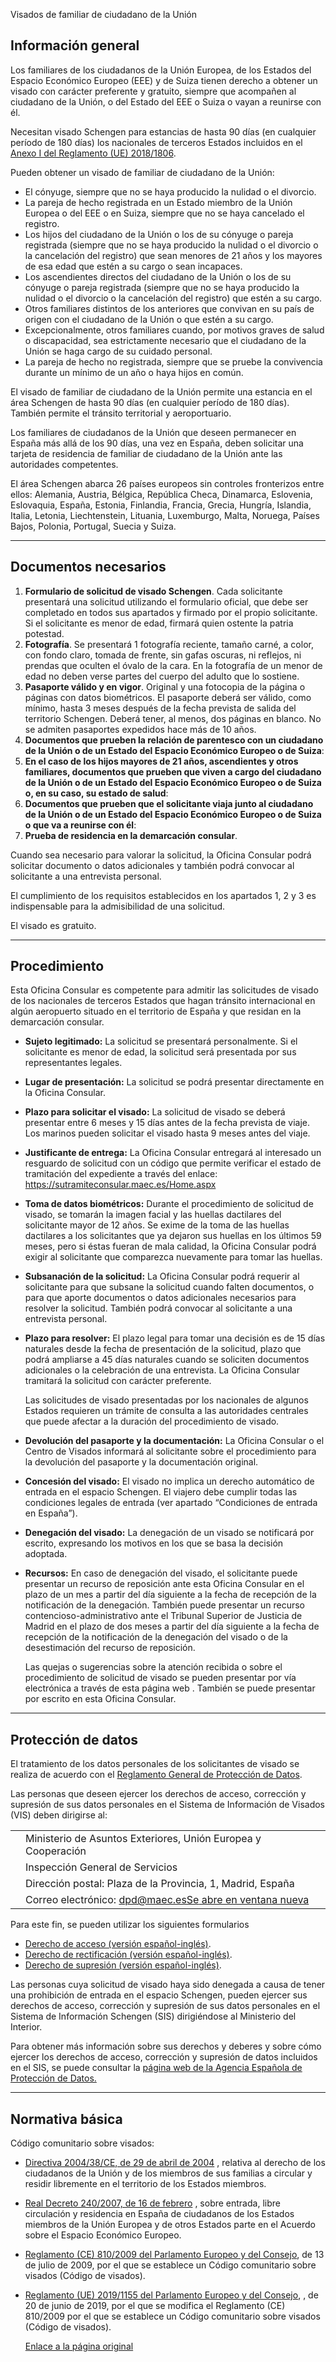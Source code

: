  Visados de familiar de ciudadano de la Unión

  Información general
-------------------

 Los familiares de los ciudadanos de la Unión Europea, de los Estados del Espacio Económico Europeo (EEE) y de Suiza tienen derecho a obtener un visado con carácter preferente y gratuito, siempre que acompañen al ciudadano de la Unión, o del Estado del EEE o Suiza o vayan a reunirse con él.

  Necesitan visado Schengen para estancias de hasta 90 días (en cualquier período de 180 días) los nacionales de terceros Estados incluidos en el [Anexo I del Reglamento (UE) 2018/1806](https://eur-lex.europa.eu/legal-content/ES/TXT/PDF/?uri=CELEX:32018R1806&from=EN). 

 Pueden obtener un visado de familiar de ciudadano de la Unión:

 * El cónyuge, siempre que no se haya producido la nulidad o el divorcio.
* La pareja de hecho registrada en un Estado miembro de la Unión Europea o del EEE o en Suiza, siempre que no se haya cancelado el registro.
* Los hijos del ciudadano de la Unión o los de su cónyuge o pareja registrada (siempre que no se haya producido la nulidad o el divorcio o la cancelación del registro) que sean menores de 21 años y los mayores de esa edad que estén a su cargo o sean incapaces.
* Los ascendientes directos del ciudadano de la Unión o los de su cónyuge o pareja registrada (siempre que no se haya producido la nulidad o el divorcio o la cancelación del registro) que estén a su cargo.
* Otros familiares distintos de los anteriores que convivan en su país de origen con el ciudadano de la Unión o que estén a su cargo.
* Excepcionalmente, otros familiares cuando, por motivos graves de salud o discapacidad, sea estrictamente necesario que el ciudadano de la Unión se haga cargo de su cuidado personal.
* La pareja de hecho no registrada, siempre que se pruebe la convivencia durante un mínimo de un año o haya hijos en común.

 El visado de familiar de ciudadano de la Unión permite una estancia en el área Schengen de hasta 90 días (en cualquier período de 180 días). También permite el tránsito territorial y aeroportuario.

 Los familiares de ciudadanos de la Unión que deseen permanecer en España más allá de los 90 días, una vez en España, deben solicitar una tarjeta de residencia de familiar de ciudadano de la Unión ante las autoridades competentes.

 El área Schengen abarca 26 países europeos sin controles fronterizos entre ellos: Alemania, Austria, Bélgica, República Checa, Dinamarca, Eslovenia, Eslovaquia, España, Estonia, Finlandia, Francia, Grecia, Hungría, Islandia, Italia, Letonia, Liechtenstein, Lituania, Luxemburgo, Malta, Noruega, Países Bajos, Polonia, Portugal, Suecia y Suiza.

 

---

 Documentos necesarios
---------------------

 1. **Formulario de solicitud de visado Schengen**. Cada solicitante presentará una solicitud utilizando el formulario oficial, que debe ser completado en todos sus apartados y firmado por el propio solicitante. Si el solicitante es menor de edad, firmará quien ostente la patria potestad.
2. **Fotografía**. Se presentará 1 fotografía reciente, tamaño carné, a color, con fondo claro, tomada de frente, sin gafas oscuras, ni reflejos, ni prendas que oculten el óvalo de la cara. En la fotografía de un menor de edad no deben verse partes del cuerpo del adulto que lo sostiene.
3. **Pasaporte válido y en vigor**. Original y una fotocopia de la página o páginas con datos biométricos. El pasaporte deberá ser válido, como mínimo, hasta 3 meses después de la fecha prevista de salida del territorio Schengen. Deberá tener, al menos, dos páginas en blanco. No se admiten pasaportes expedidos hace más de 10 años.
4. **Documentos que prueben la relación de parentesco con un ciudadano de la Unión o de un Estado del Espacio Económico Europeo o de Suiza**:
5. **En el caso de los hijos mayores de 21 años, ascendientes y otros familiares, documentos que prueben que viven a cargo del ciudadano de la Unión o de un Estado del Espacio Económico Europeo o de Suiza o, en su caso, su estado de salud**:
6. **Documentos que prueben que el solicitante viaja junto al ciudadano de la Unión o de un Estado del Espacio Económico Europeo o de Suiza o que va a reunirse con él**:
7. **Prueba de residencia en la demarcación consular**.

 Cuando sea necesario para valorar la solicitud, la Oficina Consular podrá solicitar documento o datos adicionales y también podrá convocar al solicitante a una entrevista personal.

 El cumplimiento de los requisitos establecidos en los apartados 1, 2 y 3 es indispensable para la admisibilidad de una solicitud.

  El visado es gratuito. 

 

---

 Procedimiento
-------------

 Esta Oficina Consular es competente para admitir las solicitudes de visado de los nacionales de terceros Estados que hagan tránsito internacional en algún aeropuerto situado en el territorio de España y que residan en la demarcación consular.

 * **Sujeto legitimado:** La solicitud se presentará personalmente. Si el solicitante es menor de edad, la solicitud será presentada por sus representantes legales.
* **Lugar de presentación:** La solicitud se podrá presentar directamente en la Oficina Consular.
* **Plazo para solicitar el visado:** La solicitud de visado se deberá presentar entre 6 meses y 15 días antes de la fecha prevista de viaje. Los marinos pueden solicitar el visado hasta 9 meses antes del viaje.
* **Justificante de entrega:** La Oficina Consular entregará al interesado un resguardo de solicitud con un código que permite verificar el estado de tramitación del expediente a través del enlace: https://sutramiteconsular.maec.es/Home.aspx
* **Toma de datos biométricos:** Durante el procedimiento de solicitud de visado, se tomarán la imagen facial y las huellas dactilares del solicitante mayor de 12 años. Se exime de la toma de las huellas dactilares a los solicitantes que ya dejaron sus huellas en los últimos 59 meses, pero si éstas fueran de mala calidad, la Oficina Consular podrá exigir al solicitante que comparezca nuevamente para tomar las huellas.
* **Subsanación de la solicitud:** La Oficina Consular podrá requerir al solicitante para que subsane la solicitud cuando falten documentos, o para que aporte documentos o datos adicionales necesarios para resolver la solicitud. También podrá convocar al solicitante a una entrevista personal.
* **Plazo para resolver:** El plazo legal para tomar una decisión es de 15 días naturales desde la fecha de presentación de la solicitud, plazo que podrá ampliarse a 45 días naturales cuando se soliciten documentos adicionales o la celebración de una entrevista. La Oficina Consular tramitará la solicitud con carácter preferente. 

  Las solicitudes de visado presentadas por los nacionales de algunos Estados requieren un trámite de consulta a las autoridades centrales que puede afectar a la duración del procedimiento de visado.
* **Devolución del pasaporte y la documentación:** La Oficina Consular o el Centro de Visados informará al solicitante sobre el procedimiento para la devolución del pasaporte y la documentación original.
* **Concesión del visado:** El visado no implica un derecho automático de entrada en el espacio Schengen. El viajero debe cumplir todas las condiciones legales de entrada (ver apartado “Condiciones de entrada en España”).
* **Denegación del visado:** La denegación de un visado se notificará por escrito, expresando los motivos en los que se basa la decisión adoptada.
* **Recursos:** En caso de denegación del visado, el solicitante puede presentar un recurso de reposición ante esta Oficina Consular en el plazo de un mes a partir del día siguiente a la fecha de recepción de la notificación de la denegación. También puede presentar un recurso contencioso-administrativo ante el Tribunal Superior de Justicia de Madrid en el plazo de dos meses a partir del día siguiente a la fecha de recepción de la notificación de la denegación del visado o de la desestimación del recurso de reposición.

  Las quejas o sugerencias sobre la atención recibida o sobre el procedimiento de solicitud de visado se pueden presentar por vía electrónica a través de esta página web . También se puede presentar por escrito en esta Oficina Consular. 

 

---

 Protección de datos
-------------------

  El tratamiento de los datos personales de los solicitantes de visado se realiza de acuerdo con el [Reglamento General de Protección de Datos](https://www.boe.es/doue/2016/119/L00001-00088.pdf). 

 Las personas que deseen ejercer los derechos de acceso, corrección y supresión de sus datos personales en el Sistema de Información de Visados (VIS) deben dirigirse al: 

  

|  |  |
| --- | --- |
|  | Ministerio de Asuntos Exteriores, Unión Europea y Cooperación |
|  | Inspección General de Servicios |
|  | Dirección postal: Plaza de la Provincia, 1, Madrid, España |
|  |  Correo electrónico: [dpd@maec.esSe abre en ventana nueva](mailto:dpd@maec.es) |

 

Para este fin, se pueden utilizar los siguientes formularios

 * [Derecho de acceso (versión español-inglés)](https://www.exteriores.gob.es/Documents/DocumentosSC/Visados/vis-dcho-acceso-es-en.docx).
* [Derecho de rectificación (versión español-inglés)](https://www.exteriores.gob.es/Documents/DocumentosSC/Visados/vis-dcho-rectificacion-es-en.docx).
* [Derecho de supresión (versión español-inglés)](https://www.exteriores.gob.es/Documents/DocumentosSC/Visados/vis-dcho-supresion-es-en.docx).

 Las personas cuya solicitud de visado haya sido denegada a causa de tener una prohibición de entrada en el espacio Schengen, pueden ejercer sus derechos de acceso, corrección y supresión de sus datos personales en el Sistema de Información Schengen (SIS) dirigiéndose al Ministerio del Interior.

  Para obtener más información sobre sus derechos y deberes y sobre cómo ejercer los derechos de acceso, corrección y supresión de datos incluidos en el SIS, se puede consultar la [página web de la Agencia Española de Protección de Datos.](https://www.aepd.es/es/derechos-y-deberes/conoce-tus-derechos/derechos-schengen) 

 

---

 Normativa básica
----------------

 Código comunitario sobre visados:

 * [Directiva 2004/38/CE, de 29 de abril de 2004](https://eur-lex.europa.eu/legal-content/ES/TXT/PDF/?uri=CELEX:02004L0038-20110616&from=ES) , relativa al derecho de los ciudadanos de la Unión y de los miembros de sus familias a circular y residir libremente en el territorio de los Estados miembros.
* [Real Decreto 240/2007, de 16 de febrero](https://www.boe.es/buscar/act.php?id=BOE-A-2007-4184) , sobre entrada, libre circulación y residencia en España de ciudadanos de los Estados miembros de la Unión Europea y de otros Estados parte en el Acuerdo sobre el Espacio Económico Europeo.
* [Reglamento (CE) 810/2009 del Parlamento Europeo y del Consejo](https://eur-lex.europa.eu/legal-content/ES/TXT/PDF/?uri=CELEX:32009R0810&from=ES), de 13 de julio de 2009, por el que se establece un Código comunitario sobre visados (Código de visados).
* [Reglamento (UE) 2019/1155 del Parlamento Europeo y del Consejo](https://eur-lex.europa.eu/legal-content/ES/TXT/PDF/?uri=CELEX:32019R1155&from=ES), , de 20 de junio de 2019, por el que se modifica el Reglamento (CE) 810/2009 por el que se establece un Código comunitario sobre visados (Código de visados).

  [Enlace a la página original](https://www.exteriores.gob.es/Consulados/amsterdam/es/ServiciosConsulares/Paginas/index.aspx?scco=Pa%C3%ADses+Bajos&scd=9&scca=Visados&scs=Visados%20de%20familiar%20de%20ciudadano%20de%20la%20Uni%C3%B3n)